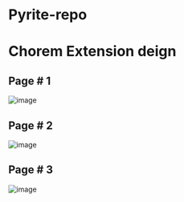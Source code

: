 # Pyrite-repo
# Chorem Extension deign 
## Page # 1
![image](https://user-images.githubusercontent.com/54173716/218128072-9e1e8fff-8456-412b-b320-df5daeff71d8.png)
## Page # 2
![image](https://user-images.githubusercontent.com/54173716/218128341-fb2a12a8-a1bf-400b-91ae-b341f3712229.png)
## Page # 3
![image](https://user-images.githubusercontent.com/54173716/218128463-23516285-7068-4a1a-bff8-38f517f37194.png)
